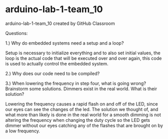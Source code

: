 # arduino-lab-1-team_10
arduino-lab-1-team_10 created by GitHub Classroom

Questions: 

1.) Why do embedded systems need a setup and a loop?

  Setup is necessary to initialize everything and to also set initial values, the loop is the actual code that will be executed over and   over again, this code is used to actually control the embedded system.

2.) Why does our code need to be compiled?

3.) When lowering the frequency in step four, what is going wrong? Brainstorm some solutions. Dimmers exist in the real world. What is their solution?

Lowering the frequency causes a rapid flash on and off of the LED, since our eyes can see the changes of the led. The solution we thought of, and what more than likely is done in the real world for a smooth dimming is not altering the frequency when changing the duty cycle so the LED gets dimmer without our eyes catching any of the flashes that are brought on by a low frequency.
